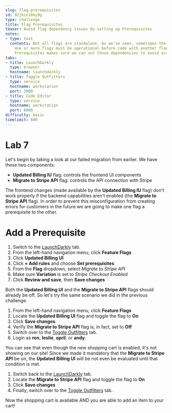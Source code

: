 ```yaml
---
slug: flag-prerequisites
id: 92jkin18ky9g
type: challenge
title: Flag Prerequisites
teaser: Avoid flag dependency issues by setting up Prerequisites
notes:
- type: text
  contents: Not all flags are standalone. As we've seen, sometimes the code behind
    one or more flags must be operational before code with another flag can work properly.
    Prerequisites makes sure we can set those dependencies to avoid accidents.
tabs:
- title: LaunchDarkly
  type: browser
  hostname: launchdarkly
- title: Toggle Outfitters
  type: service
  hostname: workstation
  port: 3000
- title: Code Editor
  type: service
  hostname: workstation
  port: 8080
difficulty: basic
timelimit: 600
---
```


# Lab 7

Let's begin by taking a look at our failed migration from earlier. We have these two components:

* **Updated Billing IU** flag: controls the frontend UI components
* **Migrate to Stripe API** flag: controls the API connection with Stripe

The frontend changes (made available by the **Updated Billing IU** flag) don't work properly if the backend capabilities aren't enabled (the **Migrate to Stripe API** flag). In order to prevent this misconfiguration from creating errors for customers in the future we are going to make one flag a prerequisite to the other.

# Add a Prerequisite

1. Switch to the [LaunchDarkly](#tab-0) tab.
1. From the left-hand navigation menu, click **Feature Flags**
1. Click **Updated Billing UI**
1. Click **+ Add rules** and choose **Set prerequisites**
1. From the **Flag** dropdown, select *Migrate to Stripe API*
1. Make sure **Variation** is set to *Stripe Checkout Enabled*
1. Click **Review and save**, then **Save changes**

Both the **Updated Billing UI** and the **Migrate to Stripe API** flags should already be off. So let's try the same scenario we did in the previous challenge.

1. From the left-hand navigation menu, click **Feature Flags**
1. Locate the **Updated Billing UI** flag and toggle the flag to **On**
1. Click **Save changes**
1. Verify the **Migrate to Stripe API** flag is, in fact, set to **Off**
1. Switch over to the [Toggle Outfitters](#tab-1) tab.
1. Login as **ron**, **leslie**, **april**, or **andy**.

You can see that even though the new shopping cart is enabled, it's not showing on our site! Since we made it mandatory that the **Migrate to Stripe API** be on, the **Updated Billing UI** will be not even be evaluated until that condition is met.

1. Switch back to the [LaunchDarkly](#tab-0) tab.
1. Locate the **Migrate to Stripe API** flag and toggle the flag to **On**
1. Click **Save changes**
1. Finally, switch over to the [Toggle Outfitters](#tab-1) tab.

Now the shopping cart is available AND you are able to add an item to your cart!
